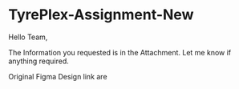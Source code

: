 # TyrePlex-Assignment-New

Hello Team,

The Information you requested is in the Attachment.
Let me know if anything required.


Original Figma Design link are 
